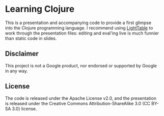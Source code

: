 Learning Clojure
================

This is a presentation and accompanying code to provide a first glimpse into
the Clojure programming language. I recommend using [LightTable](http://www.lighttable.com)
to work through the presentation files: editing and eval'ing live is much funnier than static
code in slides.

Disclaimer
----------

This project is not a Google product, nor endorsed or supported by Google in any way.

License
-------

The code is released under the Apache License v2.0, and the presentation is released
under the Creative Commons Attribution-ShareAlike 3.0 (CC BY-SA 3.0) license.
